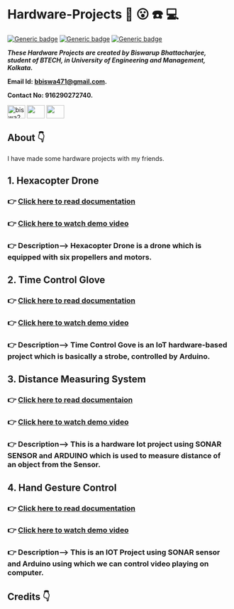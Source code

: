 # Hardware-Projects :star_struck: :open_mouth: :phone: :computer:

[![Generic badge](https://img.shields.io/badge/Arduino-Uno-blue)](https://shields.io/) [![Generic badge](https://img.shields.io/badge/Ultrasonic%20-Sonar-yellow)](https://shields.io/) [![Generic badge](https://img.shields.io/badge/APM%20-Flight%20Controller-success)](https://shields.io/) 
<br>

***These Hardware Projects are created by Biswarup Bhattacharjee, student of BTECH, in University of Engineering and Management, Kolkata.***

**Email Id: bbiswa471@gmail.com.** 

**Contact No: 916290272740.** 


<p align="left">
<a href="https://www.facebook.com/profile.php?id=100070395300810" target="blank"><img align="center" src="https://cdn.jsdelivr.net/npm/simple-icons@3.0.1/icons/facebook.svg" alt="biswa2210" height="30" width="40" /></a>
<a href="https://instagram.com/biswarup2210" target="blank"><img align="center" src="https://cdn.jsdelivr.net/npm/simple-icons@3.0.1/icons/instagram.svg" alt="" height="30" width="40" /></a>
<a href="https://github.com/biswa2210" target="blank"><img align="center" src="https://cdn.jsdelivr.net/npm/simple-icons@3.0.1/icons/github.svg" alt="" height="30" width="40" /></a>
</p>

## About :point_down: 

<div align="justified">
 
I have made some hardware projects with my friends. 
    
## 1. Hexacopter Drone
### :point_right: <a href="https://docs.google.com/document/d/1KMeBKypCBnzoMT1dzqrMkFXej8O3SEFQ/edit">Click here to read documentation</a>
### :point_right: <a href="">Click here to watch demo video</a>
### :point_right: Description--> Hexacopter Drone is a drone which is equipped with six propellers and motors. 

## 2. Time Control Glove
### :point_right: <a href="https://docs.google.com/document/d/1I6mUr9FeYVRYJjnQt_bH8xtTemVeKVdG/edit">Click here to read documentation</a>
### :point_right: <a href="">Click here to watch demo video</a>
### :point_right: Description--> Time Control Gove is an IoT hardware-based project which is basically a strobe, controlled by Arduino.

## 3. Distance Measuring System
### :point_right: <a href="https://drive.google.com/file/d/1vA33_icvku8bQoOdZXIm3QgZeHgBOH1S/view">Click here to read documentaion</a>
### :point_right: <a href="">Click here to watch demo video</a>
### :point_right: Description--> This is a hardware Iot project using SONAR SENSOR and ARDUINO which is used to measure distance of an object from the Sensor. 

## 4. Hand Gesture Control
### :point_right: <a href="https://docs.google.com/document/d/14-i-M2EjOZOa8zU4FdnJFKTLcyAQ18dW/edit">Click here to read documentation</a>
### :point_right: <a href="">Click here to watch demo video</a>
### :point_right: Description--> This is an IOT Project using SONAR sensor and Arduino using which we can control video playing on computer. 

</div>

## Credits :point_down:

<div align="justified">

</div>
    



